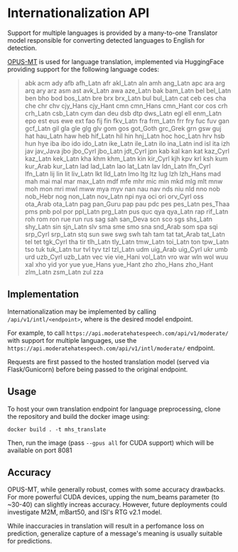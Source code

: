 # Internationalization API

Support for multiple languages is provided by a many-to-one Translator model responsible for converting detected languages to English for detection.

[OPUS-MT](https://huggingface.co/Helsinki-NLP/opus-mt-mul-en) is used for language translation, implemented via HuggingFace providing support for the following language codes:

>    abk acm ady afb afh_Latn afr akl_Latn aln amh ang_Latn apc ara arg arq ary arz asm ast avk_Latn awa aze_Latn bak bam_Latn bel bel_Latn ben bho bod bos_Latn bre brx brx_Latn bul bul_Latn cat ceb ces cha che chr chv cjy_Hans cjy_Hant cmn cmn_Hans cmn_Hant cor cos crh crh_Latn csb_Latn cym dan deu dsb dtp dws_Latn egl ell enm_Latn epo est eus ewe ext fao fij fin fkv_Latn fra frm_Latn frr fry fuc fuv gan gcf_Latn gil gla gle glg glv gom gos got_Goth grc_Grek grn gsw guj hat hau_Latn haw heb hif_Latn hil hin hnj_Latn hoc hoc_Latn hrv hsb hun hye iba ibo ido ido_Latn ike_Latn ile_Latn ilo ina_Latn ind isl ita izh jav jav_Java jbo jbo_Cyrl jbo_Latn jdt_Cyrl jpn kab kal kan kat kaz_Cyrl kaz_Latn kek_Latn kha khm khm_Latn kin kir_Cyrl kjh kpv krl ksh kum kur_Arab kur_Latn lad lad_Latn lao lat_Latn lav ldn_Latn lfn_Cyrl lfn_Latn lij lin lit liv_Latn lkt lld_Latn lmo ltg ltz lug lzh lzh_Hans mad mah mai mal mar max_Latn mdf mfe mhr mic min mkd mlg mlt mnw moh mon mri mwl mww mya myv nan nau nav nds niu nld nno nob nob_Hebr nog non_Latn nov_Latn npi nya oci ori orv_Cyrl oss ota_Arab ota_Latn pag pan_Guru pap pau pdc pes pes_Latn pes_Thaa pms pnb pol por ppl_Latn prg_Latn pus quc qya qya_Latn rap rif_Latn roh rom ron rue run rus sag sah san_Deva scn sco sgs shs_Latn shy_Latn sin sjn_Latn slv sma sme smo sna snd_Arab som spa sqi srp_Cyrl srp_Latn stq sun swe swg swh tah tam tat tat_Arab tat_Latn tel tet tgk_Cyrl tha tir tlh_Latn tly_Latn tmw_Latn toi_Latn ton tpw_Latn tso tuk tuk_Latn tur tvl tyv tzl tzl_Latn udm uig_Arab uig_Cyrl ukr umb urd uzb_Cyrl uzb_Latn vec vie vie_Hani vol_Latn vro war wln wol wuu xal xho yid yor yue yue_Hans yue_Hant zho zho_Hans zho_Hant zlm_Latn zsm_Latn zul zza

## Implementation

Internationalization may be implemented by calling `/api/v1/intl/<endpoint>`, where <endpoint> is the desired model endpoint. 
  
For example, to call `https://api.moderatehatespeech.com/api/v1/moderate/` with support for multiple languages, use the `https://api.moderatehatespeech.com/api/v1/intl/moderate/` endpoint.
  
Requests are first passed to the hosted translation model (served via Flask/Gunicorn) before being passed to the original endpoint. 
  
## Usage
  
To host your own translation endpoint for language preprocessing, clone the repository and build the docker image using:
  
`docker build . -t mhs_translate`
  
Then, run the image (pass `--gpus all` for CUDA support) which will be available on port 8081
  
## Accuracy

OPUS-MT, while generally robust, comes with some accuracy drawbacks. For more powerful CUDA devices, upping the num_beams parameter (to ~30-40) can slightly increas accuracy. However, future deployments could investigate M2M, mBart50, and ISI's RTG v2.1 model.

While inaccuracies in translation will result in a perfomance loss on prediction, generalize capture of a message's meaning is usually suitable for predictions. 
